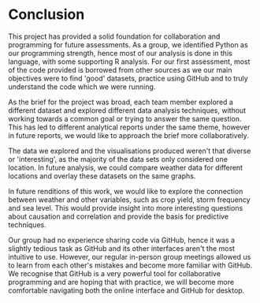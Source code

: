 # Conclusion

This project has provided a solid foundation for collaboration and programming for future assessments. As a group, we identified Python as our programming strength, hence most of our analysis is done in this language, with some supporting R analysis. For our first assessment, most of the code provided is borrowed from other sources as we our main objectives were to find 'good' datasets, practice using GitHub and to truly understand the code which we were running. 

As the brief for the project was broad, each team member explored a different dataset and explored different data analysis techniques, without working towards a common goal or trying to answer the same question. This has led to different analytical reports under the same theme, however in future reports, we would like to approach the brief more collaboratively.

The data we explored and the visualisations produced weren't that diverse or 'interesting', as the majority of the data sets only considered one location. In future analysis, we could compare weather data for different locations and overlay these datasets on the same graphs. 

In future renditions of this work, we would like to explore the connection between weather and other variables, such as crop yield, storm frequency and sea level. This would provide insight into more interesting questions about causation and correlation and provide the basis for predictive techniques.

Our group had no experience sharing code via GitHub, hence it was a slightly tedious task as GitHub and its other interfaces aren't the most intuitive to use. However, our regular in-person group meetings allowed us to learn from each other's mistakes and become more familiar with GitHub. We recognise that GitHub is a very powerful tool for collaborative programming and are hoping that with practice, we will become more comfortable navigating both the online interface and GitHub for desktop.
